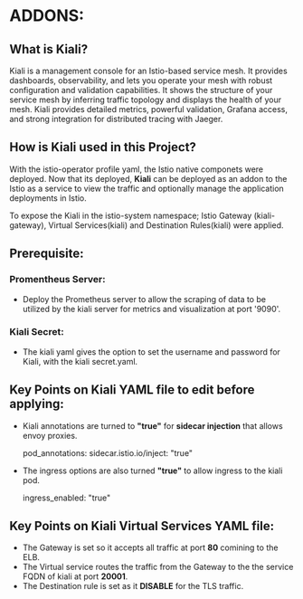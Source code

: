# ADDONS:

## What is Kiali?

Kiali is a management console for an Istio-based service mesh. It provides dashboards, observability, and lets you operate your mesh with robust configuration and validation capabilities. It shows the structure of your service mesh by inferring traffic topology and displays the health of your mesh. Kiali provides detailed metrics, powerful validation, Grafana access, and strong integration for distributed tracing with Jaeger.

## How is Kiali used in this Project?

With the istio-operator profile yaml, the Istio native componets were deployed. Now that its deployed, **Kiali** can be deployed as an addon to the Istio as a service to view the traffic and optionally manage the application deployments in Istio.

To expose the Kiali in the istio-system namespace; Istio Gateway (kiali-gateway), Virtual Services(kiali) and Destination Rules(kiali) were applied.

## Prerequisite:

### Promentheus Server:

  - Deploy the Prometheus server to allow the scraping of data to be utilized by the kiali server for metrics and visualization at port '9090'.
### Kiali Secret:

  - The kiali yaml gives the option to set the username and password for Kiali, with the kiali secret.yaml.


## Key Points on Kiali YAML file to edit before applying: 

- Kiali annotations are turned to **"true"** for **sidecar injection** that allows envoy proxies. 

   pod_annotations:
     sidecar.istio.io/inject: "true"

- The ingress options are also turned **"true"** to allow ingress to the kiali pod.
   
   ingress_enabled: "true"
   
## Key Points on Kiali Virtual Services YAML file:

- The Gateway is set so it accepts all traffic at port **80** comining to the ELB. 
- The Virtual service routes the traffic from the Gateway to the the service FQDN of kiali at port **20001**.
- The Destination rule is set as it **DISABLE** for the TLS traffic. 

